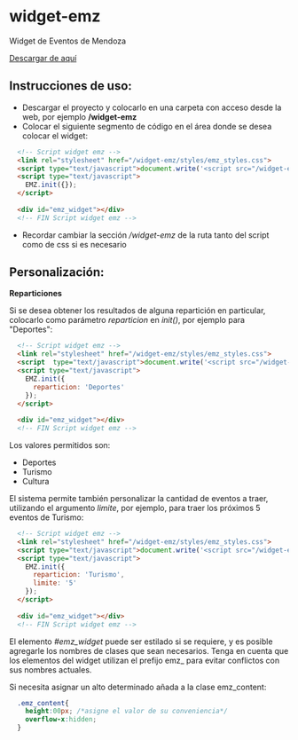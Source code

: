 ﻿widget-emz
==========

Widget de Eventos de Mendoza

[Descargar de aquí](https://github.com/Noviggo/widget-emz/zipball/master)

Instrucciones de uso:
---------------------

* Descargar el proyecto y colocarlo en una carpeta con acceso desde la web, por ejemplo __/widget-emz__
* Colocar el siguiente segmento de código en el área donde se desea colocar el widget:

```html
  <!-- Script widget emz -->
  <link rel="stylesheet" href="/widget-emz/styles/emz_styles.css">
  <script type="text/javascript">document.write('<script src="/widget-emz/scripts/emz_script.js"><\/script>')</script>
  <script type="text/javascript">
    EMZ.init({});
  </script>
 
  <div id="emz_widget"></div>
  <!-- FIN Script widget emz -->
```

* Recordar cambiar la sección _/widget-emz_ de la ruta tanto del script como de css si es necesario

Personalización:
----------------

__Reparticiones__

Si se desea obtener los resultados de alguna repartición en particular, colocarlo como parámetro _reparticion_ en _init()_, por ejemplo para "Deportes":

```html
  <!-- Script widget emz -->
  <link rel="stylesheet" href="/widget-emz/styles/emz_styles.css">
  <script  type="text/javascript">document.write('<script src="/widget-emz/scripts/emz_script.js"><\/script>')</script>
  <script type="text/javascript">
    EMZ.init({
      reparticion: 'Deportes'
    });
  </script>
 
  <div id="emz_widget"></div>
  <!-- FIN Script widget emz -->
```

Los valores permitidos son:

* Deportes
* Turismo
* Cultura

El sistema permite también personalizar la cantidad de eventos a traer, utilizando el argumento _limite_, por ejemplo, para traer los próximos 5 eventos de Turismo:

```html
  <!-- Script widget emz -->
  <link rel="stylesheet" href="/widget-emz/styles/emz_styles.css">
  <script type="text/javascript">document.write('<script src="/widget-emz/scripts/emz_script.js"><\/script>')</script>
  <script type="text/javascript">
    EMZ.init({
      reparticion: 'Turismo',
      limite: '5'
    });
  </script>
 
  <div id="emz_widget"></div>
  <!-- FIN Script widget emz -->
```

El elemento _#emz_widget_ puede ser estilado si se requiere, y es posible agregarle los nombres de clases que sean necesarios. Tenga en cuenta que los elementos del widget utilizan el prefijo emz_ para evitar conflictos con sus nombres actuales.

Si necesita asignar un alto determinado añada a la clase emz_content:

```css
  .emz_content{
	height:00px; /*asigne el valor de su conveniencia*/
	overflow-x:hidden;
  }

